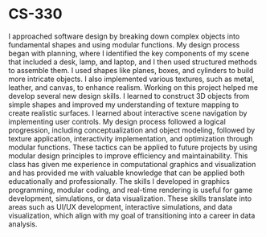 # CS-330

I approached software design by breaking down complex objects into fundamental shapes and using modular functions. My design process began with planning, where I identified the key components of my scene that included a desk, lamp, and laptop, and I then used structured methods to assemble them. I used shapes like planes, boxes, and cylinders to build more intricate objects. I also implemented various textures, such as metal, leather, and canvas, to enhance realism. Working on this project helped me develop several new design skills. I learned to construct 3D objects from simple shapes and improved my understanding of texture mapping to create realistic surfaces. I learned about interactive scene navigation by implementing user controls. My design process followed a logical progression, including conceptualization and object modeling, followed by texture application, interactivity implementation, and optimization through modular functions. These tactics can be applied to future projects by using modular design principles to improve efficiency and maintainability. This class has given me experience in computational graphics and visualization and has provided me with valuable knowledge that can be applied both educationally and professionally. The skills I developed in graphics programming, modular coding, and real-time rendering is useful for game development, simulations, or data visualization. These skills translate into areas such as UI/UX development, interactive simulations, and data visualization, which align with my goal of transitioning into a career in data analysis. 
